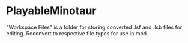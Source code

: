 # PlayableMinotaur
"Workspace Files" is a folder for storing converted .lsf and .lsb files for editing. Reconvert to respective file types for use in mod.
